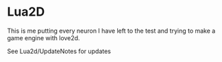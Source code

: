 # Lua2D
This is me putting every neuron I have left to the test and trying to make a game engine with love2d.

See Lua2d/UpdateNotes for updates
